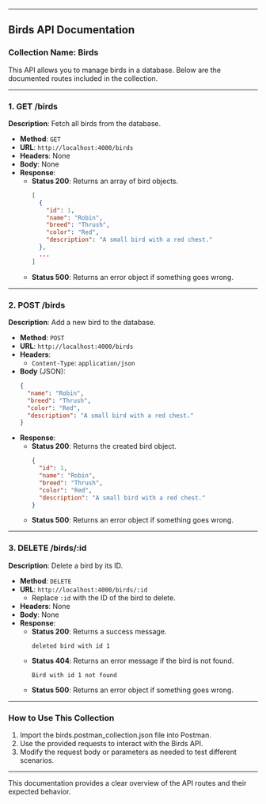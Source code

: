
---

## **Birds API Documentation**

### **Collection Name**: Birds

This API allows you to manage birds in a database. Below are the documented routes included in the collection.

---

### **1. GET /birds**
**Description**: Fetch all birds from the database.

- **Method**: `GET`
- **URL**: `http://localhost:4000/birds`
- **Headers**: None
- **Body**: None
- **Response**:
  - **Status 200**: Returns an array of bird objects.
    ```json
    [
      {
        "id": 1,
        "name": "Robin",
        "breed": "Thrush",
        "color": "Red",
        "description": "A small bird with a red chest."
      },
      ...
    ]
    ```
  - **Status 500**: Returns an error object if something goes wrong.

---

### **2. POST /birds**
**Description**: Add a new bird to the database.

- **Method**: `POST`
- **URL**: `http://localhost:4000/birds`
- **Headers**:
  - `Content-Type`: `application/json`
- **Body** (JSON):
  ```json
  {
    "name": "Robin",
    "breed": "Thrush",
    "color": "Red",
    "description": "A small bird with a red chest."
  }
  ```
- **Response**:
  - **Status 200**: Returns the created bird object.
    ```json
    {
      "id": 1,
      "name": "Robin",
      "breed": "Thrush",
      "color": "Red",
      "description": "A small bird with a red chest."
    }
    ```
  - **Status 500**: Returns an error object if something goes wrong.

---

### **3. DELETE /birds/:id**
**Description**: Delete a bird by its ID.

- **Method**: `DELETE`
- **URL**: `http://localhost:4000/birds/:id`
  - Replace `:id` with the ID of the bird to delete.
- **Headers**: None
- **Body**: None
- **Response**:
  - **Status 200**: Returns a success message.
    ```text
    deleted bird with id 1
    ```
  - **Status 404**: Returns an error message if the bird is not found.
    ```text
    Bird with id 1 not found
    ```
  - **Status 500**: Returns an error object if something goes wrong.

---

### **How to Use This Collection**
1. Import the birds.postman_collection.json file into Postman.
2. Use the provided requests to interact with the Birds API.
3. Modify the request body or parameters as needed to test different scenarios.

---

This documentation provides a clear overview of the API routes and their expected behavior.